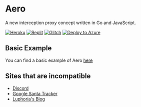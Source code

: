 # Aero
A new interception proxy concept written in Go and JavaScript.

[![Heroku](https://raw.githubusercontent.com/FogNetwork/Tsunami/main/deploy/heroku2.svg)](https://heroku.com/deploy?template=https://github.com/titaniumnetwork-dev/aero)
[![Replit](https://raw.githubusercontent.com/FogNetwork/Tsunami/main/deploy/replit2.svg)](https://repl.it/github/titaniumnetwork-dev/aero)
[![Glitch](https://raw.githubusercontent.com/FogNetwork/Tsunami/main/deploy/glitch2.svg)](https://glitch.com/edit/#!/import/github/titaniumnetwork-dev/aero)
[![Deploy to Azure](https://aka.ms/deploytoazurebutton)](https://portal.azure.com/#create/Microsoft.Template/uri/https%3A%2F%2Fraw.githubusercontent.com%2FAzure%2Fazure-quickstart-templates%2Fmaster%2Fquickstarts%2Fmicrosoft.storage%2Fstorage-account-create%2Fazuredeploy.json)

## Basic Example
You can find a basic example of Aero [here](https://github.com/titaniumnetwork-dev/aero/tree/master/examples/basic)

## Sites that are incompatible
* [Discord](https://discord.com/)
* [Google Santa Tracker](https://santatracker.google.com/)
* [Luphoria's Blog](https://luphoria.com/)
